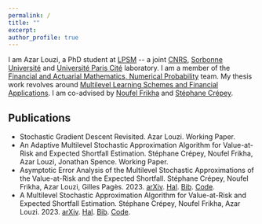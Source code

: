 ```yaml
---
permalink: /
title: ""
excerpt:
author_profile: true
---
```


I am Azar Louzi, a PhD student at [LPSM](https://www.lpsm.paris/en/index) -- a joint [CNRS](https://www.cnrs.fr/en), [Sorbonne Université](https://www.sorbonne-universite.fr/en) and [Université Paris Cité](https://u-paris.fr/en/) laboratory.
I am a member of the [Financial and Actuarial Mathematics, Numerical Probability](https://www.lpsm.paris/en/equipes/mathfi/index) team.
My thesis work revolves around [Multilevel Learning Schemes and Financial Applications](https://theses.fr/en/s301253).
I am co-advised by [Noufel Frikha](https://www.pantheonsorbonne.fr/page-perso/nfrikha) and [Stéphane Crépey](https://perso.lpsm.paris/~crepey/).

Publications
------
* Stochastic Gradient Descent Revisited. Azar Louzi. Working Paper.
* An Adaptive Multilevel Stochastic Approximation Algorithm for Value-at-Risk and Expected Shortfall Estimation. Stéphane Crépey, Noufel Frikha, Azar Louzi, Jonathan Spence. Working Paper.
* Asymptotic Error Analysis of the Multilevel Stochastic Approximations of the Value-at-Risk and the Expected Shortfall. Stéphane Crépey, Noufel Frikha, Azar Louzi, Gilles Pagès. 2023. [arXiv](https://arxiv.org/abs/2311.15333). [Hal](https://hal.science/hal-04304985v1). [Bib](/files/bib/amlsa.bib). [Code](https://github.com/azarlouzi/avg_mlsa).
* A Multilevel Stochastic Approximation Algorithm for Value-at-Risk and Expected Shortfall Estimation. Stéphane Crépey, Noufel Frikha, Azar Louzi. 2023. [arXiv](https://arxiv.org/abs/2304.01207). [Hal](https://hal.science/hal-04037328v1). [Bib](/files/bib/mlsa.bib). [Code](https://github.com/azarlouzi/mlsa).
